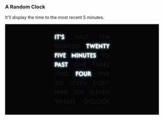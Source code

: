 ### A Random Clock

It'll display the time to the most recent 5 minutes.

![Clock](/screenshot.png)
